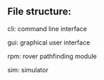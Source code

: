 ## File structure:

cli: command line interface

gui: graphical user interface

rpm: rover pathfinding module

sim: simulator